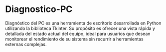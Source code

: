 # Diagnostico-PC
Diagnóstico del PC es una herramienta de escritorio desarrollada en Python utilizando la biblioteca Tkinter. Su propósito es ofrecer una vista rápida y detallada del estado actual del equipo, ideal para usuarios que desean monitorear el rendimiento de su sistema sin recurrir a herramientas externas complejas.
